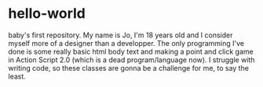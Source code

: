 # hello-world
baby's first repository.
My name is Jo, I'm 18 years old and I consider myself more of a designer than a developper. The only programming I've done is some really basic html body text and making a point and click game in Action Script 2.0 (which is a dead program/language now). I struggle with writing code, so these classes are gonna be a challenge for me, to say the least.
